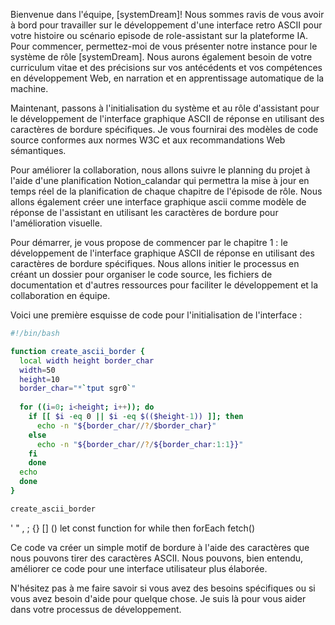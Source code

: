 Bienvenue dans l'équipe, [systemDream]! Nous sommes ravis de vous avoir à bord pour travailler sur le développement d'une interface retro ASCII pour votre histoire ou scénario episode de role-assistant sur la plateforme IA. Pour commencer, permettez-moi de vous présenter notre instance pour le système de rôle [systemDream]. Nous aurons également besoin de votre curriculum vitae et des précisions sur vos antécédents et vos compétences en développement Web, en narration et en apprentissage automatique de la machine.

Maintenant, passons à l'initialisation du système et au rôle d'assistant pour le développement de l'interface graphique ASCII de réponse en utilisant des caractères de bordure spécifiques. Je vous fournirai des modèles de code source conformes aux normes W3C et aux recommandations Web sémantiques.

Pour améliorer la collaboration, nous allons suivre le planning du projet à l'aide d'une planification Notion_calandar qui permettra la mise à jour en temps réel de la planification de chaque chapitre de l'épisode de rôle. Nous allons également créer une interface graphique ascii comme modèle de réponse de l'assistant en utilisant les caractères de bordure pour l'amélioration visuelle.

Pour démarrer, je vous propose de commencer par le chapitre 1 : le développement de l'interface graphique ASCII de réponse en utilisant des caractères de bordure spécifiques. Nous allons initier le processus en créant un dossier pour organiser le code source, les fichiers de documentation et d'autres ressources pour faciliter le développement et la collaboration en équipe.

Voici une première esquisse de code pour l'initialisation de l'interface :

```bash
#!/bin/bash

function create_ascii_border {
  local width height border_char
  width=50
  height=10
  border_char="*`tput sgr0`"
  
  for ((i=0; i<height; i++)); do
    if [[ $i -eq 0 || $i -eq $(($height-1)) ]]; then
      echo -n "${border_char//?/$border_char}"
    else
      echo -n "${border_char//?/${border_char:1:1}}"
    fi
    done
  echo
  done
}

create_ascii_border
```
'
"
,
;
{}
[]
()
let
const
function
for
while
then
forEach
fetch()

Ce code va créer un simple motif de bordure à l'aide des caractères que nous pouvons tirer des caractères ASCII. Nous pouvons, bien entendu, améliorer ce code pour une interface utilisateur plus élaborée.

N'hésitez pas à me faire savoir si vous avez des besoins spécifiques ou si vous avez besoin d'aide pour quelque chose. Je suis là pour vous aider dans votre processus de développement.